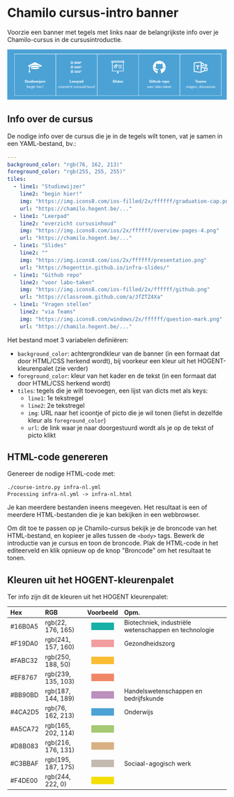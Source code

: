 # Chamilo cursus-intro banner

Voorzie een banner met tegels met links naar de belangrijkste info over je Chamilo-cursus in de cursusintroductie.

![](img/voorbeeld.png)

## Info over de cursus

De nodige info over de cursus die je in de tegels wilt tonen, vat je samen in een YAML-bestand, bv.:

```yaml
---
background_color: "rgb(76, 162, 213)"
foreground_color: "rgb(255, 255, 255)"
tiles:
  - line1: "Studiewijzer"
    line2: "begin hier!"
    img: "https://img.icons8.com/ios-filled/2x/ffffff/graduation-cap.png"
    url: "https://chamilo.hogent.be/..."
  - line1: "Leerpad"
    line2: "overzicht cursusinhoud"
    img: "https://img.icons8.com/ios/2x/ffffff/overview-pages-4.png"
    url: "https://chamilo.hogent.be/..."
  - line1: "Slides"
    line2: ""
    img: "https://img.icons8.com/ios/2x/ffffff/presentation.png"
    url: "https://hogenttin.github.io/infra-slides/"
  - line1: "Github repo"
    line2: "voor labo-taken"
    img: "https://img.icons8.com/ios-filled/2x/ffffff/github.png"
    url: "https://classroom.github.com/a/JfZTZ4Xa"
  - line1: "Vragen stellen"
    line2: "via Teams"
    img: "https://img.icons8.com/windows/2x/ffffff/question-mark.png"
    url: "https://chamilo.hogent.be/..."
```

Het bestand moet 3 variabelen definiëren:

- `background_color`: achtergrondkleur van de banner (in een formaat dat door HTML/CSS herkend wordt), bij voorkeur een kleur uit het HOGENT-kleurenpalet (zie verder)
- `foreground_color`: kleur van het kader en de tekst (in een formaat dat door HTML/CSS herkend wordt)
- `tiles`: tegels die je wilt toevoegen, een lijst van dicts met als keys:
    - `line1`: 1e tekstregel
    - `line2`: 2e tekstregel
    - `img`: URL naar het icoontje of picto die je wil tonen (liefst in dezelfde kleur als `foreground_color`)
    - `url`: de link waar je naar doorgestuurd wordt als je op de tekst of picto klikt

## HTML-code genereren

Genereer de nodige HTML-code met:

```console
./course-intro.py infra-nl.yml
Processing infra-nl.yml -> infra-nl.html
```

Je kan meerdere bestanden ineens meegeven. Het resultaat is een of meerdere HTML-bestanden die je kan bekijken in een webbrowser.

Om dit toe te passen op je Chamilo-cursus bekijk je de broncode van het HTML-bestand, en kopieer je alles tussen de `<body>` tags. Bewerk de introductie van je cursus en toon de broncode. Plak de HTML-code in het editeerveld en klik opnieuw op de knop "Broncode" om het resultaat te tonen.

## Kleuren uit het HOGENT-kleurenpalet

Ter info zijn dit de kleuren uit het HOGENT kleurenpalet:

| Hex     | RGB                |                                                                   Voorbeeld                                                                    | Opm.                                                  |
| :------ | :----------------- | :--------------------------------------------------------------------------------------------------------------------------------------------: | :---------------------------------------------------- |
| #16B0A5 | rgb(22, 176, 165)  | <span style="background-color:rgb(22, 176, 165);">&nbsp;&nbsp;&nbsp;&nbsp;&nbsp;&nbsp;&nbsp;&nbsp;&nbsp;&nbsp;&nbsp;&nbsp;&nbsp;&nbsp;</span>  | Biotechniek, industriële wetenschappen en technologie |
| #F19DA0 | rgb(241, 157, 160) | <span style="background-color:rgb(241, 157, 160);">&nbsp;&nbsp;&nbsp;&nbsp;&nbsp;&nbsp;&nbsp;&nbsp;&nbsp;&nbsp;&nbsp;&nbsp;&nbsp;&nbsp;</span> | Gezondheidszorg                                       |
| #FABC32 | rgb(250, 188, 50)  | <span style="background-color:rgb(250, 188, 50);">&nbsp;&nbsp;&nbsp;&nbsp;&nbsp;&nbsp;&nbsp;&nbsp;&nbsp;&nbsp;&nbsp;&nbsp;&nbsp;&nbsp;</span>  |                                                       |
| #EF8767 | rgb(239, 135, 103) | <span style="background-color:rgb(239, 135, 103);">&nbsp;&nbsp;&nbsp;&nbsp;&nbsp;&nbsp;&nbsp;&nbsp;&nbsp;&nbsp;&nbsp;&nbsp;&nbsp;&nbsp;</span> |                                                       |
| #BB90BD | rgb(187, 144, 189) | <span style="background-color:rgb(187, 144, 189);">&nbsp;&nbsp;&nbsp;&nbsp;&nbsp;&nbsp;&nbsp;&nbsp;&nbsp;&nbsp;&nbsp;&nbsp;&nbsp;&nbsp;</span> | Handelswetenschappen en bedrijfskunde                 |
| #4CA2D5 | rgb(76, 162, 213)  | <span style="background-color:rgb(76, 162, 213);">&nbsp;&nbsp;&nbsp;&nbsp;&nbsp;&nbsp;&nbsp;&nbsp;&nbsp;&nbsp;&nbsp;&nbsp;&nbsp;&nbsp;</span>  | Onderwijs                                             |
| #A5CA72 | rgb(165, 202, 114) | <span style="background-color:rgb(165, 202, 114);">&nbsp;&nbsp;&nbsp;&nbsp;&nbsp;&nbsp;&nbsp;&nbsp;&nbsp;&nbsp;&nbsp;&nbsp;&nbsp;&nbsp;</span> |                                                       |
| #D8B083 | rgb(216, 176, 131) | <span style="background-color:rgb(216, 176, 131);">&nbsp;&nbsp;&nbsp;&nbsp;&nbsp;&nbsp;&nbsp;&nbsp;&nbsp;&nbsp;&nbsp;&nbsp;&nbsp;&nbsp;</span> |                                                       |
| #C3BBAF | rgb(195, 187, 175) | <span style="background-color:rgb(195, 187, 175);">&nbsp;&nbsp;&nbsp;&nbsp;&nbsp;&nbsp;&nbsp;&nbsp;&nbsp;&nbsp;&nbsp;&nbsp;&nbsp;&nbsp;</span> | Sociaal-agogisch werk                                 |
| #F4DE00 | rgb(244, 222, 0)   |  <span style="background-color:rgb(244, 222, 0);">&nbsp;&nbsp;&nbsp;&nbsp;&nbsp;&nbsp;&nbsp;&nbsp;&nbsp;&nbsp;&nbsp;&nbsp;&nbsp;&nbsp;</span>  |                                                       |
